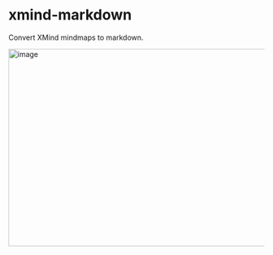 # xmind-markdown

Convert XMind mindmaps to markdown.

<img width="2012" height="389" alt="image" src="https://github.com/user-attachments/assets/e24a5e95-494b-46ed-a319-e4074ab3930b" />
